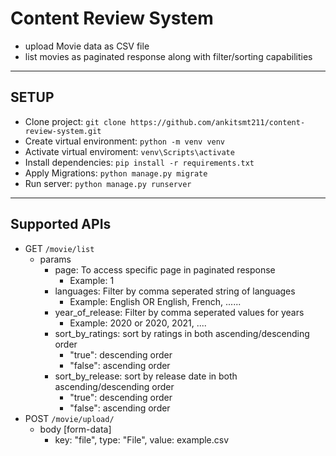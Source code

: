 # Content Review System
* upload Movie data as CSV file
* list movies as paginated response along with filter/sorting capabilities

---
## SETUP

* Clone project: `git clone https://github.com/ankitsmt211/content-review-system.git`
* Create virtual environment: `python -m venv venv
`
* Activate virtual enviroment: `venv\Scripts\activate
`
* Install dependencies: `pip install -r requirements.txt
`
* Apply Migrations: `python manage.py migrate
`
* Run server: `python manage.py runserver
`
---
## Supported APIs
* GET `/movie/list`
  * params
    * page: To access specific page in paginated response
      * Example: 1
    * languages: Filter by comma seperated string of languages
      * Example: English OR English, French, ......
    * year_of_release: Filter by comma seperated values for years
      * Example: 2020 or 2020, 2021, ....
    * sort_by_ratings: sort by ratings in both ascending/descending order
      * "true": descending order
      * "false": ascending order
    * sort_by_release: sort by release date in both ascending/descending order
      * "true": descending order
      * "false": ascending order
* POST `/movie/upload/`
  * body [form-data]
    * key: "file", type: "File", value: example.csv
